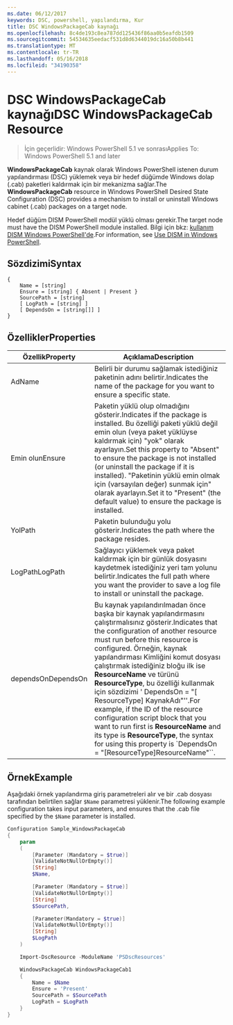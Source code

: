 ```yaml
---
ms.date: 06/12/2017
keywords: DSC, powershell, yapılandırma, Kur
title: DSC WindowsPackageCab kaynağı
ms.openlocfilehash: 8c4de193c8ea787dd125436f86aa0b5eafdb1509
ms.sourcegitcommit: 54534635eedacf531d8d6344019dc16a50b8b441
ms.translationtype: MT
ms.contentlocale: tr-TR
ms.lasthandoff: 05/16/2018
ms.locfileid: "34190358"
---
```

# <a name="dsc-windowspackagecab-resource"></a><span data-ttu-id="36d21-103">DSC WindowsPackageCab kaynağı</span><span class="sxs-lookup"><span data-stu-id="36d21-103">DSC WindowsPackageCab Resource</span></span>

> <span data-ttu-id="36d21-104">İçin geçerlidir: Windows PowerShell 5.1 ve sonrası</span><span class="sxs-lookup"><span data-stu-id="36d21-104">Applies To: Windows PowerShell 5.1 and later</span></span>

<span data-ttu-id="36d21-105">**WindowsPackageCab** kaynak olarak Windows PowerShell istenen durum yapılandırması (DSC) yüklemek veya bir hedef düğümde Windows dolap (.cab) paketleri kaldırmak için bir mekanizma sağlar.</span><span class="sxs-lookup"><span data-stu-id="36d21-105">The **WindowsPackageCab** resource in Windows PowerShell Desired State Configuration (DSC) provides a mechanism to install or uninstall Windows cabinet (.cab) packages on a target node.</span></span>

<span data-ttu-id="36d21-106">Hedef düğüm DISM PowerShell modül yüklü olması gerekir.</span><span class="sxs-lookup"><span data-stu-id="36d21-106">The target node must have the DISM PowerShell module installed.</span></span> <span data-ttu-id="36d21-107">Bilgi için bkz: [kullanım DISM Windows PowerShell'de](https://msdn.microsoft.com/en-us/windows/hardware/commercialize/manufacture/desktop/use-dism-in-windows-powershell-s14).</span><span class="sxs-lookup"><span data-stu-id="36d21-107">For information, see [Use DISM in Windows PowerShell](https://msdn.microsoft.com/en-us/windows/hardware/commercialize/manufacture/desktop/use-dism-in-windows-powershell-s14).</span></span>


## <a name="syntax"></a><span data-ttu-id="36d21-108">Sözdizimi</span><span class="sxs-lookup"><span data-stu-id="36d21-108">Syntax</span></span>

```
{
    Name = [string]
    Ensure = [string] { Absent | Present }
    SourcePath = [string]
    [ LogPath = [string] ]
    [ DependsOn = [string[]] ]
}
```

## <a name="properties"></a><span data-ttu-id="36d21-109">Özellikler</span><span class="sxs-lookup"><span data-stu-id="36d21-109">Properties</span></span>

|  <span data-ttu-id="36d21-110">Özellik</span><span class="sxs-lookup"><span data-stu-id="36d21-110">Property</span></span>  |  <span data-ttu-id="36d21-111">Açıklama</span><span class="sxs-lookup"><span data-stu-id="36d21-111">Description</span></span>   |
|---|---|
| <span data-ttu-id="36d21-112">Ad</span><span class="sxs-lookup"><span data-stu-id="36d21-112">Name</span></span>| <span data-ttu-id="36d21-113">Belirli bir durumu sağlamak istediğiniz paketinin adını belirtir.</span><span class="sxs-lookup"><span data-stu-id="36d21-113">Indicates the name of the package for you want to ensure a specific state.</span></span>|
| <span data-ttu-id="36d21-114">Emin olun</span><span class="sxs-lookup"><span data-stu-id="36d21-114">Ensure</span></span>| <span data-ttu-id="36d21-115">Paketin yüklü olup olmadığını gösterir.</span><span class="sxs-lookup"><span data-stu-id="36d21-115">Indicates if the package is installed.</span></span> <span data-ttu-id="36d21-116">Bu özelliği paketi yüklü değil emin olun (veya paket yüklüyse kaldırmak için) "yok" olarak ayarlayın.</span><span class="sxs-lookup"><span data-stu-id="36d21-116">Set this property to "Absent" to ensure the package is not installed (or uninstall the package if it is installed).</span></span> <span data-ttu-id="36d21-117">"Paketinin yüklü emin olmak için (varsayılan değer) sunmak için" olarak ayarlayın.</span><span class="sxs-lookup"><span data-stu-id="36d21-117">Set it to "Present" (the default value) to ensure the package is installed.</span></span>|
| <span data-ttu-id="36d21-118">Yol</span><span class="sxs-lookup"><span data-stu-id="36d21-118">Path</span></span>| <span data-ttu-id="36d21-119">Paketin bulunduğu yolu gösterir.</span><span class="sxs-lookup"><span data-stu-id="36d21-119">Indicates the path where the package resides.</span></span>|
| <span data-ttu-id="36d21-120">LogPath</span><span class="sxs-lookup"><span data-stu-id="36d21-120">LogPath</span></span>| <span data-ttu-id="36d21-121">Sağlayıcı yüklemek veya paket kaldırmak için bir günlük dosyasını kaydetmek istediğiniz yeri tam yolunu belirtir.</span><span class="sxs-lookup"><span data-stu-id="36d21-121">Indicates the full path where you want the provider to save a log file to install or uninstall the package.</span></span>|
| <span data-ttu-id="36d21-122">dependsOn</span><span class="sxs-lookup"><span data-stu-id="36d21-122">DependsOn</span></span> | <span data-ttu-id="36d21-123">Bu kaynak yapılandırılmadan önce başka bir kaynak yapılandırmasını çalıştırmalısınız gösterir.</span><span class="sxs-lookup"><span data-stu-id="36d21-123">Indicates that the configuration of another resource must run before this resource is configured.</span></span> <span data-ttu-id="36d21-124">Örneğin, kaynak yapılandırması Kimliğini komut dosyası çalıştırmak istediğiniz bloğu ilk ise **ResourceName** ve türünü **ResourceType**, bu özelliği kullanmak için sözdizimi ' DependsOn = "[ ResourceType] KaynakAdı"''.</span><span class="sxs-lookup"><span data-stu-id="36d21-124">For example, if the ID of the resource configuration script block that you want to run first is **ResourceName** and its type is **ResourceType**, the syntax for using this property is \`DependsOn = "[ResourceType]ResourceName"\`\`.</span></span>|

## <a name="example"></a><span data-ttu-id="36d21-125">Örnek</span><span class="sxs-lookup"><span data-stu-id="36d21-125">Example</span></span>

<span data-ttu-id="36d21-126">Aşağıdaki örnek yapılandırma giriş parametreleri alır ve bir .cab dosyası tarafından belirtilen sağlar `$Name` parametresi yüklenir.</span><span class="sxs-lookup"><span data-stu-id="36d21-126">The following example configuration takes input parameters, and ensures that the .cab file specified by the `$Name` parameter is installed.</span></span>

```powershell
Configuration Sample_WindowsPackageCab
{
    param
    (
        [Parameter (Mandatory = $true)]
        [ValidateNotNullOrEmpty()]
        [String]
        $Name,

        [Parameter (Mandatory = $true)]
        [ValidateNotNullOrEmpty()]
        [String]
        $SourcePath,

        [Parameter(Mandatory = $true)]
        [ValidateNotNullOrEmpty()]
        [String]
        $LogPath
    )

    Import-DscResource -ModuleName 'PSDscResources'

    WindowsPackageCab WindowsPackageCab1
    {
        Name = $Name
        Ensure = 'Present'
        SourcePath = $SourcePath
        LogPath = $LogPath
    }
}
```